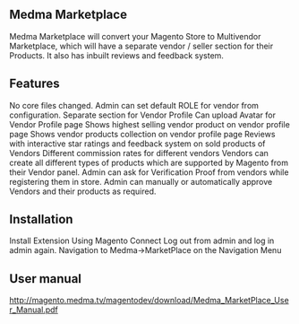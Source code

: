 Medma Marketplace
-----------------

Medma Marketplace will convert your Magento Store to Multivendor Marketplace, which will have a separate vendor / seller section for their Products. It also has inbuilt reviews and feedback system.


Features
--------

No core files changed.
Admin can set default ROLE for vendor from configuration.
Separate section for Vendor Profile
Can upload Avatar for Vendor Profile page
Shows highest selling vendor product on vendor profile page
Shows vendor products collection on vendor profile page
Reviews with interactive star ratings and feedback system on sold products of Vendors
Different commission rates for different vendors
Vendors can create all different types of products which are supported by Magento from their Vendor panel.
Admin can ask for Verification Proof from vendors while registering them in store.
Admin can manually or automatically approve Vendors and their products as required.


Installation
------------

Install Extension Using Magento Connect
Log out from admin and log in admin again.
Navigation to Medma->MarketPlace on the Navigation Menu


User manual
-----------

http://magento.medma.tv/magentodev/download/Medma_MarketPlace_User_Manual.pdf

